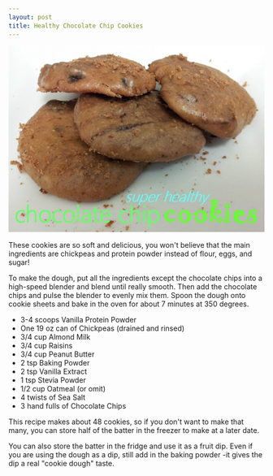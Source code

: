 ```yaml
---
layout: post
title: Healthy Chocolate Chip Cookies  
---
```


![Healthy Chocolate Chip Cookies](/images/healthy_chocolate_chip_cookies.jpg)

These cookies are so soft and delicious, you won't believe that the main ingredients are chickpeas and protein powder instead of flour, eggs, and sugar! 

To make the dough, put all the ingredients except the chocolate chips into a high-speed blender and blend until really smooth. Then add the chocolate chips and pulse the blender to evenly mix them. Spoon the dough onto cookie sheets and bake in the oven for about 7 minutes at 350 degrees. 

- 3-4 scoops Vanilla Protein Powder
- One 19 oz can of Chickpeas (drained and rinsed)
- 3/4 cup Almond Milk
- 3/4 cup Raisins
- 3/4 cup Peanut Butter 
- 2 tsp Baking Powder 
- 2 tsp Vanilla Extract  
- 1 tsp Stevia Powder
- 1/2 cup Oatmeal (or omit) 
- 4 twists of Sea Salt 
- 3 hand fulls of Chocolate Chips 

This recipe makes about 48 cookies, so if you don't want to make that many, you can store half of the batter in the freezer to make at a later date.

You can also store the batter in the fridge and use it as a fruit dip. Even if you are using the dough as a dip, still add in the baking powder -it gives the dip a real "cookie dough" taste. 


  
